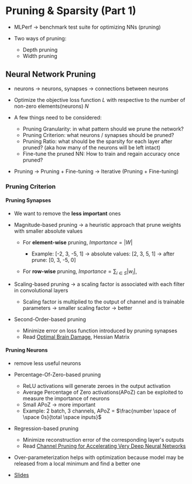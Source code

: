 # Pruning & Sparsity (Part 1)

- MLPerf $\rightarrow$ benchmark test suite for optimizing NNs (pruning)

- Two ways of pruning:
  - Depth pruning
  - Width pruning

## Neural Network Pruning

- neurons $\rightarrow$ neurons, synapses $\rightarrow$ connections between neurons
- Optimize the objective loss function $L$ with respective to the number of non-zero elements(neurons) $N$
- A few things need to be considered:

  - Pruning Granularity: in what pattern should we prune the network?
  - Pruning Criterion: what neurons / synapses should be pruned?
  - Pruning Ratio: what should be the sparsity for each layer after pruned? (aka how many of the neurons will be left intact)
  - Fine-tune the pruned NN: How to train and regain accuracy once pruned?

- Pruning $\rightarrow$ Pruning + Fine-tuning $\rightarrow$ Iterative (Pruning + Fine-tuning)

### Pruning Criterion

#### Pruning Synapses

- We want to remove the **less important** ones

- Magnitude-based pruning $\rightarrow$ a heuristic approach that prune weights with smaller absolute values

  - For **element-wise** pruning, $Importance = |W|$

    - Example: [-2, 3, -5, 1] $\rightarrow$ absolute values: [2, 3, 5, 1] $\rightarrow$ after prune: [0, 3, -5, 0]

  - For **row-wise** pruning, $Importance = \sum_{i\in S}|w_{i}|$,

- Scaling-based pruning $\rightarrow$ a scaling factor is associated with each filter in convolutional layers

  - Scaling factor is multiplied to the output of channel and is trainable parameters $\rightarrow$ smaller scaling factor $\rightarrow$ better

- Second-Order-based pruning
  - Minimize error on loss function introduced by pruning synapses
  - Read [Optimal Brain Damage](https://proceedings.neurips.cc/paper_files/paper/1989/file/6c9882bbac1c7093bd25041881277658-Paper.pdf), Hessian Matrix

#### Pruning Neurons

- remove less useful neurons

- Percentage-Of-Zero-based pruning

  - ReLU activations will generate zeroes in the output activation
  - Average Percentage of Zero activations(APoZ) can be exploited to measure the importance of neurons
  - Small APoZ -> more important
  - Example: 2 batch, 3 channels, APoZ = $\frac{number \space of \space 0s}{total \space inputs}$

- Regression-based pruning

  - Minimize reconstruction error of the corresponding layer's outputs
  - Read [Channel Pruning for Accelerating Very Deep Neural Networks](https://arxiv.org/pdf/1707.06168)

- Over-parameterization helps with optimization because model may be released from a local minimum and find a better one

- [Slides](https://www.dropbox.com/scl/fi/6qspcmk8qayy7mft737gh/Lec03-Pruning-I.pdf?rlkey=9jpifc92be0sitiknpbhn9ggf&e=1&st=lml94lam&dl=0)
